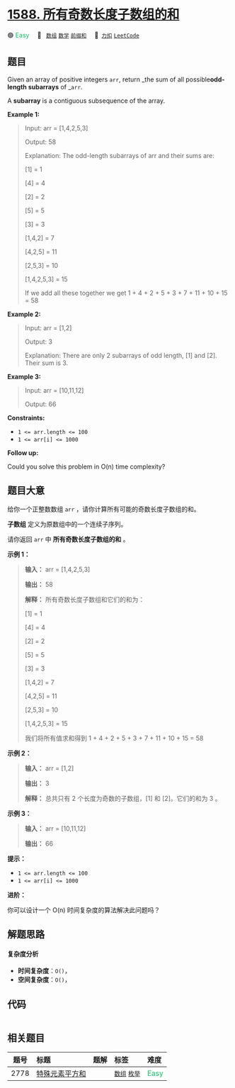 # [1588. 所有奇数长度子数组的和](https://2xiao.github.io/leetcode-js/problem/1588.html)

🟢 <font color=#15bd66>Easy</font>&emsp; 🔖&ensp; [`数组`](/tag/array.md) [`数学`](/tag/math.md) [`前缀和`](/tag/prefix-sum.md)&emsp; 🔗&ensp;[`力扣`](https://leetcode.cn/problems/sum-of-all-odd-length-subarrays) [`LeetCode`](https://leetcode.com/problems/sum-of-all-odd-length-subarrays)

## 题目

Given an array of positive integers `arr`, return _the sum of all
possible**odd-length subarrays** of _`arr`.

A **subarray** is a contiguous subsequence of the array.



**Example 1:**

> Input: arr = [1,4,2,5,3]
> 
> Output: 58
> 
> Explanation: The odd-length subarrays of arr and their sums are:
> 
> [1] = 1
> 
> [4] = 4
> 
> [2] = 2
> 
> [5] = 5
> 
> [3] = 3
> 
> [1,4,2] = 7
> 
> [4,2,5] = 11
> 
> [2,5,3] = 10
> 
> [1,4,2,5,3] = 15
> 
> If we add all these together we get 1 + 4 + 2 + 5 + 3 + 7 + 11 + 10 + 15 = 58

**Example 2:**

> Input: arr = [1,2]
> 
> Output: 3
> 
> Explanation: There are only 2 subarrays of odd length, [1] and [2]. Their sum is 3.

**Example 3:**

> Input: arr = [10,11,12]
> 
> Output: 66

**Constraints:**

  * `1 <= arr.length <= 100`
  * `1 <= arr[i] <= 1000`



**Follow up:**

Could you solve this problem in O(n) time complexity?


## 题目大意

给你一个正整数数组 `arr` ，请你计算所有可能的奇数长度子数组的和。

**子数组** 定义为原数组中的一个连续子序列。

请你返回 `arr` 中 **所有奇数长度子数组的和** 。



**示例 1：**

> 
> 
> 
> 
> 
> **输入：** arr = [1,4,2,5,3]
> 
> **输出：** 58
> 
> **解释：** 所有奇数长度子数组和它们的和为：
> 
> [1] = 1
> 
> [4] = 4
> 
> [2] = 2
> 
> [5] = 5
> 
> [3] = 3
> 
> [1,4,2] = 7
> 
> [4,2,5] = 11
> 
> [2,5,3] = 10
> 
> [1,4,2,5,3] = 15
> 
> 我们将所有值求和得到 1 + 4 + 2 + 5 + 3 + 7 + 11 + 10 + 15 = 58

**示例 2：**

> 
> 
> 
> 
> 
> **输入：** arr = [1,2]
> 
> **输出：** 3
> 
> **解释：** 总共只有 2 个长度为奇数的子数组，[1] 和 [2]。它们的和为 3 。

**示例 3：**

> 
> 
> 
> 
> 
> **输入：** arr = [10,11,12]
> 
> **输出：** 66
> 
> 



**提示：**

  * `1 <= arr.length <= 100`
  * `1 <= arr[i] <= 1000`



**进阶：**

你可以设计一个 O(n) 时间复杂度的算法解决此问题吗？


## 解题思路

#### 复杂度分析

- **时间复杂度**：`O()`，
- **空间复杂度**：`O()`，

## 代码

```javascript

```

## 相关题目

<!-- prettier-ignore -->
| 题号 | 标题 | 题解 | 标签 | 难度 |
| :------: | :------ | :------: | :------ | :------ |
| 2778 | [特殊元素平方和](https://leetcode.com/problems/sum-of-squares-of-special-elements) |  |  [`数组`](/tag/array.md) [`枚举`](/tag/enumeration.md) | <font color=#15bd66>Easy</font> |